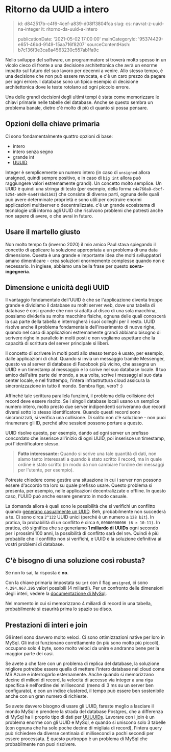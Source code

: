 Ritorno da UUID a intero
========================

> id: d842517b-c4f6-4cef-a839-d08ff3804fca
> slug:
> 	cs: navrat-z-uuid-na-integer
> 	it: ritorno-da-uuid-a-intero
> 
> publicationDate: '2021-05-02 17:00:00'
> mainCategoryId: '95374429-e651-46bd-9149-15aa716f8207'
> sourceContentHash: b7c136f3e3ca8a4563230c557ab1fa9c

Nello sviluppo del software, un programmatore si troverà molto spesso in un vicolo cieco di fronte a una decisione architettonica che avrà un enorme impatto sul futuro del suo lavoro per decenni a venire. Allo stesso tempo, è una decisione che non può essere revocata, e c'è un caro prezzo da pagare per ogni errore. I database sono un tipico esempio di decisione architettonica dove le teste rotolano ad ogni piccolo errore.

Una delle grandi decisioni degli ultimi tempi è stata come memorizzare le chiavi primarie nelle tabelle del database. Anche se questo sembra un problema banale, dietro c'è molto di più di quanto si possa pensare.

Opzioni della chiave primaria
-------------------------

Ci sono fondamentalmente quattro opzioni di base:

- intero
- intero senza segno
- grande int
- <a href="/uuid-performance">UUUID</a>

Integer è semplicemente un numero intero (in caso di `unsigned` allora unsigned, quindi sempre positivo, e in caso di `big int` allora può raggiungere valori estremamente grandi). Un concetto molto semplice. Un UUID è quindi una stringa di testo (per esempio, della forma `c4a760a8-dbcf-5254-a0d9-6a4474bd1b62`) che consiste di diverse parti, ognuna delle quali può avere determinate proprietà e sono utili per costruire enormi applicazioni multiserver o decentralizzate. c'è un grande ecosistema di tecnologie utili intorno agli UUID che risolvono problemi che potresti anche non sapere di avere, o che avrai in futuro.

Usare il martello giusto
-------------------------

Non molto tempo fa (inverno 2020) il mio amico Paul stava spiegando il concetto di applicare la soluzione appropriata a un problema di una data dimensione. Questa è una grande e importante idea che molti sviluppatori amano dimenticare - crea soluzioni enormemente complesse quando non è necessario. In inglese, abbiamo una bella frase per questo **sovra-ingegneria**.

Dimensione e unicità degli UUID
--------------------------

Il vantaggio fondamentale dell'UUID è che se l'applicazione diventa troppo grande e dividiamo il database su molti server web, dove una tabella di database è così grande che non si adatta al disco di una sola macchina, possiamo dividerla su molte macchine fisiche, ognuna delle quali conoscerà la sua parte della tabella e interrogherà i suoi colleghi per il resto. UUID risolve anche il problema fondamentale dell'inserimento di nuove righe, quando nel caso di applicazioni estremamente grandi abbiamo bisogno di scrivere righe in parallelo in molti posti e non vogliamo aspettare che la capacità di scrittura del server principale si liberi.

Il concetto di scrivere in molti posti allo stesso tempo è usato, per esempio, dalle applicazioni di chat. Quando si invia un messaggio tramite Messenger, questo va al server di database di Facebook più vicino, che assegna un UUID e un timestamp al messaggio e lo scrive nel suo database locale. Il tuo amico dall'altra parte del mondo, a sua volta, scrive i messaggi al suo data center locale, e nel frattempo, l'intera infrastruttura cloud assicura la sincronizzazione in tutto il mondo. Sembra figo, vero? :)

Affinché tale scrittura parallela funzioni, il problema della collisione dei record deve essere risolto. Se i singoli database locali usano un semplice numero intero, molto presto due server indipendenti scriveranno due record diversi sotto lo stesso identificatore. Quando questi record sono sincronizzati, si verifica una collisione. Di solito non c'è soluzione - non puoi rinumerare gli ID, perché altre sessioni possono portare a questo.

UUID risolve questo, per esempio, dando ad ogni server un prefisso concordato che inserisce all'inizio di ogni UUID, poi inserisce un timestamp, poi l'identificatore stesso.

> **Fatto interessante:** Quando si scrive una tale quantità di dati, non siamo tanto interessati a quando è stato scritto il record, ma in quale ordine è stato scritto (in modo da non cambiare l'ordine dei messaggi per l'utente, per esempio).

Potreste chiedere come gestire una situazione in cui i server non possono essere d'accordo tra loro su quale prefisso usare. Questo problema si presenta, per esempio, nelle applicazioni decentralizzate o offline. In questo caso, l'UUID può anche essere generato in modo casuale.

La domanda allora è quali sono le possibilità che si verifichi un conflitto quando <a href="https://stackoverflow.com/questions/1155008/how-unique-is-uuid">generano casualmente un UUID</a>. Beh, probabilmente non succederà a te. Ci sono circa `2^122` UUID unici (perché è un numero a `128 bit`). In pratica, la probabilità di un conflitto è circa `0,00000000006 (6 × 10-11)`. In pratica, ciò significa che se generiamo **1 miliardo di UUIDs** ogni secondo per i prossimi 100 anni, la possibilità di conflitto sarà del `50%`. Quindi è più probabile che il conflitto non si verifichi, e UUID è la soluzione definitiva ai vostri problemi di database.

C'è bisogno di una soluzione così robusta?
-------------------------------

Se non lo sai, la risposta è **no**.

Con la chiave primaria impostata su `int` con il flag `unsigned`, ci sono `4.294.967.295` valori possibili (4 miliardi). Per un confronto delle dimensioni degli interi, vedere la <a href="https://dev.mysql.com/doc/refman/8.0/en/integer-types.html">documentazione di MySql</a>.

Nel momento in cui si memorizzano 4 miliardi di record in una tabella, probabilmente si esaurirà prima lo spazio su disco.

Prestazioni di interi e join
----------------------

Gli interi sono davvero molto veloci. Ci sono ottimizzazioni native per loro in MySql. Gli indici funzionano correttamente (in più sono molto più piccoli), occupano solo 4 byte, sono molto veloci da unire e andranno bene per la maggior parte dei casi.

Se avete a che fare con un problema di replica del database, la soluzione migliore potrebbe essere quella di mettere l'intero database nel cloud come MS Azure e interrogarlo esternamente. Anche quando si memorizzano decine di milioni di record, la velocità di accesso via integer a una riga specifica è nell'ordine dei millisecondi (meno di 3 ms su un server ben configurato), e con un indice clustered, il tempo può essere ben sostenibile anche con un gran numero di richieste.

Se avete davvero bisogno di usare gli UUID, fareste meglio a lasciare il mondo MySql e prendere la strada del database Postgres, che a differenza di MySql ha il proprio tipo di dati per <a href="https://www.postgresql.org/docs/9.1/datatype-uuid.html">UUUUIDs</a>. Lavorare con i join è un problema enorme con gli UUID e MySql, e quando si uniscono solo 3 tabelle (con ognuna che ha solo poche decine di migliaia di record), l'intera query può richiedere da diverse centinaia di millisecondi a pochi secondi per essere processata. E questo purtroppo è un problema di MySql che probabilmente non puoi risolvere.
